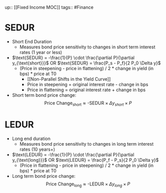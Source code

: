 up:: [[Fixed Income MOC]]
tags:: #Finance
# SEDUR
- Short End Duration
	- Measures bond price sensitivity to changes in short term interest rates (1 year or less)
- $\text{SEDUR} = -\frac{1}{P} \cdot \frac{\partial P}{\partial y_{\text{short}}}$      OR      $\text{SEDUR} = \frac{P_s - P_f}{2 P_0 \Delta y}$
	- (Price in steepening - price in flattening) / 2 * change in yield (in bps) * price at T0
		- [[Non-Parallel Shifts in the Yield Curve]]
		- Price in steepening = original interest rate - change in bps
		- Price in flattening = original interest rate + change in bps
- Short term bond price change:
$$\text{Price Change}_{\text{short}}\approx \text{-SEDUR} \times \Delta y_{short} \times P$$
# LEDUR
- Long end duration
	- Measures bond price sensitivity to changes in long term interest rates (10 years+)
- $\text{LEDUR} = -\frac{1}{P} \cdot \frac{\partial P}{\partial y_{\text{long}}}$      OR    $\text{LEDUR} = \frac{P_f - P_s}{2 P_0 \Delta y}$
	- (Price in flattening - price in steepening) / 2 * change in yield (in bps) * price at T0
- Long term bond price change:
	$$\text{Price Change}_{\text{long}}\approx \text{-LEDUR} \times \Delta y_{long} \times P$$
